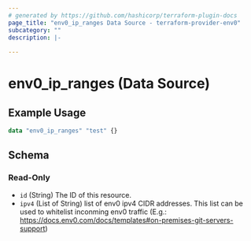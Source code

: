 ```yaml
---
# generated by https://github.com/hashicorp/terraform-plugin-docs
page_title: "env0_ip_ranges Data Source - terraform-provider-env0"
subcategory: ""
description: |-
  
---
```


# env0_ip_ranges (Data Source)



## Example Usage

```terraform
data "env0_ip_ranges" "test" {}
```

<!-- schema generated by tfplugindocs -->
## Schema

### Read-Only

- `id` (String) The ID of this resource.
- `ipv4` (List of String) list of env0 ipv4 CIDR addresses. This list can be used to whitelist inconming env0 traffic (E.g.: https://docs.env0.com/docs/templates#on-premises-git-servers-support)
